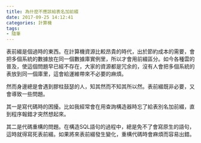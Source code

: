 ```yaml
---
title: 為什麼不應該給表名加前綴
date: 2017-09-25 14:12:41
categories: 計算機
tags:
- 隨筆
---
```

表前綴是個過時的東西。在計算機資源比較昂貴的時代，出於節約成本的需要，會把多個系統的數據放在同一個數據庫實例里，所以才會用前綴區分。如今各種雲的普及，使這個問題早已經不存在，大家的資源都是冗余的，沒有人會把多個系統的表放到同一個庫里，這會給運維帶來不必要的麻煩。

然而身邊總是會遇到膠柱鼓瑟的人，知其然而不知其所以然。表前綴既非必要，又會導致一些問題。

其一是寫代碼時的困擾。比如我經常會在用查詢構造器時忘了給表別名加前綴，直到程序報錯才突然想起來。

其二是代碼重構的問題。在構造SQL語句的過程中，總是免不了會寫原生的語句，這時就得寫死表前綴。如果將來表前綴發生變化，重構代碼時會麻煩而容易出錯。


